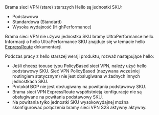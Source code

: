Brama sieci VPN (stare) starszych Hello są jednostki SKU:

* Podstawowa
* Standardowa (Standard)
* Wysoka wydajność (HighPerformance)

Brama sieci VPN nie używa jednostka SKU bramy UltraPerformance hello. Informacji o hello UltraPerformance SKU znajduje się w temacie hello [ExpressRoute](../articles/expressroute/expressroute-about-virtual-network-gateways.md) dokumentacji.

Podczas pracy z hello starszej wersji produktu, rozważ następujące hello:

* Jeśli chcesz toouse typu PolicyBased sieci VPN, należy użyć hello podstawowy SKU. Sieć VPN PolicyBased (nazywana wcześniej routingiem statycznym) nie jest obsługiwana w żadnych innych jednostkach SKU.
* Protokół BGP nie jest obsługiwany na powitania podstawowy SKU.
* Brama sieci VPN ExpressRoute współistnieją konfiguracje nie są obsługiwane na powitania podstawowy SKU.
* Na powitania tylko jednostki SKU wysokowydajnej można skonfigurować połączenia bramy sieci VPN S2S aktywny aktywny.
